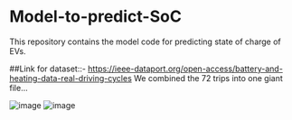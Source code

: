 # Model-to-predict-SoC

This repository contains the model code for predicting state of charge of EVs.

##Link for dataset::-
https://ieee-dataport.org/open-access/battery-and-heating-data-real-driving-cycles
We combined the 72 trips into one giant file...

![image](https://github.com/user-attachments/assets/9afb6e77-20b7-420a-ae9d-35cd6008e8b4)
![image](https://github.com/user-attachments/assets/d1a9ee4d-bef3-4474-ae6f-340000177d58)


